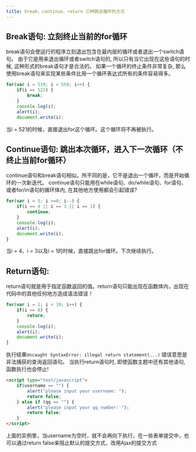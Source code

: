 ```yaml
---
title: break、continue、return 三种跳出循环的方式
---
```

## Break语句: 立刻终止当前的for循环
break语句会使运行的程序立刻退出包含在最内层的循环或者退出一个switch语句。
由于它是用来退出循环或者switch语句的, 所以只有当它出现在这些语句的时候, 这种形式的break语句才是合法的。
如果一个循环的终止条件非常复杂, 那么使用break语句来实现某些条件比用一个循环表达式所有的条件容易得多。
```js
for(var i = 519; i < 550; i++) {
	if(i == 522) {
		break;
	}
	console.log(i);
	alert(i);
	document.write(i);
```

当i = 521的时候，直接退出for这个循环。这个循环将不再被执行。


## Continue语句: 跳出本次循环，进入下一次循环（不终止当前for循环）
continue语句和break语句相似。所不同的是，它不是退出一个循环，而是开始循环的一次新迭代。
continue语句只能用在while语句、do/while语句、for语句、或者for/in语句的循环体内, 在其他地方使用都会引起错误?
```js
for(var i = 5; i >=0; i--) {
	if(i == 4 || i == 3 || i == 1) {
		continue;
	}
	console.log(i);
	alert(i);
	document.write(i);
}
```

当i = 4、i = 3以及i = 1的时候，直接跳出for循环。下次继续执行。

## Return语句:
return语句就是用于指定函数返回的值。return语句只能出现在函数体内，出现在代码中的其他任何地方造成语法错误！
```js
for(var i = 1; i < 10; i++) {
	if(i == 8) {
		return;
	}
	console.log(i);
	alert(i);
	document.write(i);
}
```

执行结果`Uncaught SyntaxError: illegal return statement(...)`
错误意思是非法捕获的查询返回语句。
当执行return语句时, 即使函数主题中还有其他语句, 函数执行也会停止!
```html
<script type="text/javascript">
	if(username == "") {
		alert("please input your username: ");
		return false;
	} else if (qq == "") {
		alert("please input your qq number: ");
		return false;
	}
</script>
```

上面的实例里，当username为空时，就不会再向下执行，在一些表单提交中，也可以通过return false来阻止默认的提交方式，改用Ajax的提交方式